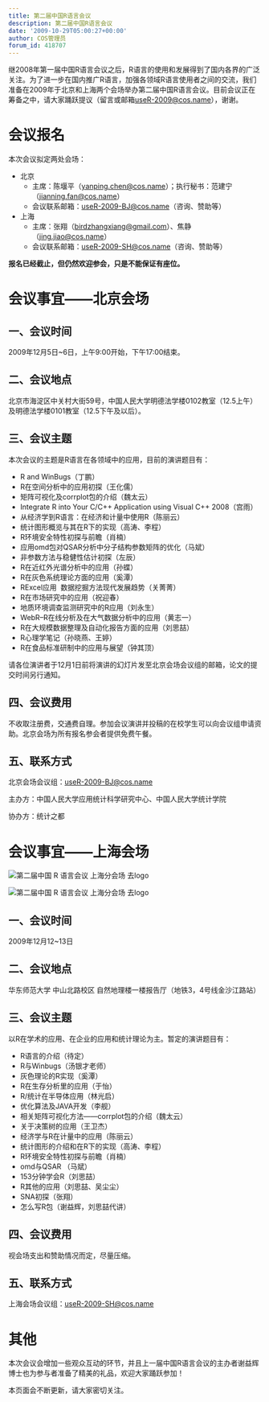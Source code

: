 ```yaml
---
title: 第二届中国R语言会议
description: 第二届中国R语言会议
date: '2009-10-29T05:00:27+00:00'
author: COS管理员
forum_id: 418707
---
```


继2008年第一届中国R语言会议之后，R语言的使用和发展得到了国内各界的广泛关注。为了进一步在国内推广R语言，加强各领域R语言使用者之间的交流，我们准备在2009年于北京和上海两个会场举办第二届中国R语言会议。目前会议正在筹备之中，请大家踊跃提议（留言或邮箱<useR-2009@cos.name>），谢谢。

# 会议报名

本次会议拟定两处会场：

  * 北京
      * 主席：陈堰平（yanping.chen@cos.name）；执行秘书：范建宁（jianning.fan@cos.name）
      * 会议联系邮箱：useR-2009-BJ@cos.name（咨询、赞助等）
  * 上海
      * 主席：张翔（<birdzhangxiang@gmail.com>）、焦静（<jing.jiao@cos.name>）
      * 会议联系邮箱：useR-2009-SH@cos.name（咨询、赞助等）

**报名已经截止，但仍然欢迎参会，只是不能保证有座位。**

# 会议事宜——北京会场

## 一、会议时间

2009年12月5日~6日，上午9:00开始，下午17:00结束。

## 二、会议地点

北京市海淀区中关村大街59号，中国人民大学明德法学楼0102教室（12.5上午）及明德法学楼0101教室（12.5下午及以后）。

## 三、会议主题

本次会议的主题是R语言在各领域中的应用，目前的演讲题目有：

  * R and WinBugs（丁鹏）
  * R在空间分析中的应用初探（王化儒）
  * 矩阵可视化及corrplot包的介绍（魏太云）
  * Integrate R into Your C/C++ Application using Visual C++ 2008（宫雨）
  * 从经济学到R语言：在经济和计量中使用R（陈丽云）
  * 统计图形概览与其在R下的实现（高涛、李程）
  * R环境安全特性初探与前瞻（肖楠）
  * 应用omd包对QSAR分析中分子结构参数矩阵的优化（马斌）
  * 非参数方法与稳健性估计初探（左辰）
  * R在近红外光谱分析中的应用（孙蝶）
  * R在灰色系统理论方面的应用（奚潭）
  * RExcel应用  数据挖掘方法现代发展趋势（关菁菁）
  * R在市场研究中的应用（祝迎春）
  * 地质环境调查监测研究中的R应用（刘永生）
  * WebR&#8211;R在线分析及在大气数据分析中的应用（黄志一）
  * R在大规模数据整理及自动化报告方面的应用（刘思喆）
  * R心理学笔记（孙晓燕、王婷）
  * R在食品标准研制中的应用与展望（钟其顶）

请各位演讲者于12月1日前将演讲的幻灯片发至北京会场会议组的邮箱，论文的提交时间另行通知。

## 四、会议费用

不收取注册费，交通费自理。参加会议演讲并投稿的在校学生可以向会议组申请资助。北京会场为所有报名参会者提供免费午餐。

## 五、联系方式

北京会场会议组：<useR-2009-BJ@cos.name>

主办方：中国人民大学应用统计科学研究中心、中国人民大学统计学院

协办方：统计之都

# 会议事宜——上海会场

  ![第二届中国 R 语言会议 上海分会场 去logo](https://uploads.cosx.org/2010/01/2nd-Chinese-R-Conference-SH-poster1-wtuseR.jpg)

  ![第二届中国 R 语言会议 上海分会场 去logo](https://uploads.cosx.org/2010/01/2nd-Chinese-R-Conference-SH-poster2-wtuseR.jpg)

[](https://uploads.cosx.org/2009/10/2nd-Chinese-R-Conference-SH-poster1.jpg)

## 一、会议时间

2009年12月12~13日

## 二、会议地点

华东师范大学 中山北路校区 自然地理楼一楼报告厅（地铁3，4号线金沙江路站）

## 三、会议主题

以R在学术的应用、在企业的应用和统计理论为主。暂定的演讲题目有：

  * R语言的介绍（待定）
  * R与Winbugs（汤银才老师）
  * 灰色理论的R实现（奚潭）
  * R在生存分析里的应用（于怡）
  * R/统计在半导体应用（林光启）
  * 优化算法及JAVA开发（李舰）
  * 相关矩阵可视化方法——corrplot包的介绍（魏太云）
  * 关于决策树的应用（王卫杰）
  * 经济学与R在计量中的应用（陈丽云）
  * 统计图形的介绍和在R下的实现（高涛、李程）
  * R环境安全特性初探与前瞻（肖楠）
  * omd与QSAR （马斌）
  * 153分钟学会R（刘思喆）
  * R其他的应用（刘思喆、吴尘尘）
  * SNA初探（张翔）
  * 怎么写R包（谢益辉，刘思喆代讲）

## 四、会议费用

视会场支出和赞助情况而定，尽量压缩。

## 五、联系方式

上海会场会议组：<useR-2009-SH@cos.name>

# 其他

本次会议会增加一些观众互动的环节，并且上一届中国R语言会议的主办者谢益辉博士也为参与者准备了精美的礼品，欢迎大家踊跃参加！

本页面会不断更新，请大家密切关注。
